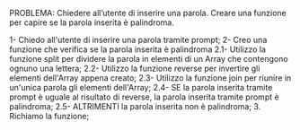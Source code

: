 PROBLEMA: Chiedere all’utente di inserire una parola. Creare una funzione per capire se la parola inserita è palindroma.

1- Chiedo all'utente di inserire una parola tramite prompt;
2- Creo una funzione che verifica se la parola inserita è palindroma 
    2.1- Utilizzo la funzione split per dividere la parola in elementi di un Array che contengono ognuno una lettera;
    2.2- Utilizzo la funzione reverse per invertire gli elementi dell'Array appena creato;
    2.3- Utilizzo la funzione join per riunire in un'unica parola gli elementi dell'Array; 
    2.4- SE la parola inserita tramite prompt è uguale al risultato di reverse, la parola inserita tramite prompt è palindroma;
    2.5- ALTRIMENTI la parola inserita non è palindroma;
3. Richiamo la funzione; 